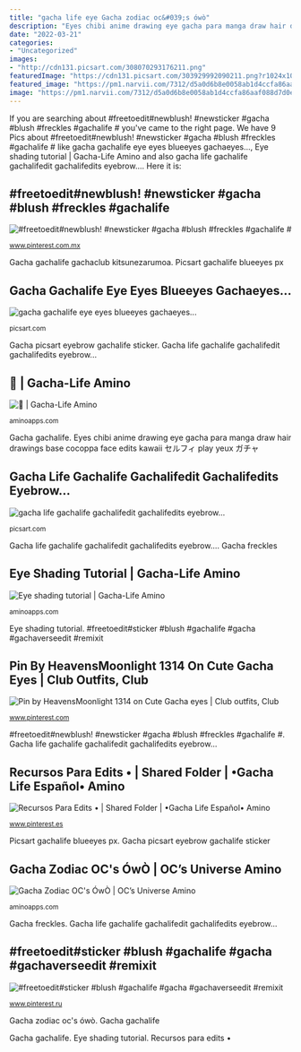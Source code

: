 ```yaml
---
title: "gacha life eye Gacha zodiac oc&#039;s ówò"
description: "Eyes chibi anime drawing eye gacha para manga draw hair drawings base cocoppa face edits kawaii セルフィ play yeux ガチャ"
date: "2022-03-21"
categories:
- "Uncategorized"
images:
- "http://cdn131.picsart.com/308070293176211.png"
featuredImage: "https://cdn131.picsart.com/303929992090211.png?r1024x1024"
featured_image: "https://pm1.narvii.com/7312/d5a0d6b8e0058ab1d4ccfa86aaf088d7d0e18fbcr1-619-862v2_hq.jpg"
image: "https://pm1.narvii.com/7312/d5a0d6b8e0058ab1d4ccfa86aaf088d7d0e18fbcr1-619-862v2_hq.jpg"
---
```


If you are searching about #freetoedit#newblush! #newsticker #gacha #blush #freckles #gachalife # you've came to the right page. We have 9 Pics about #freetoedit#newblush! #newsticker #gacha #blush #freckles #gachalife # like gacha gachalife eye eyes blueeyes gachaeyes..., Eye shading tutorial | Gacha-Life Amino and also gacha life gachalife gachalifedit gachalifedits eyebrow.... Here it is:

## #freetoedit#newblush! #newsticker #gacha #blush #freckles #gachalife #

![#freetoedit#newblush! #newsticker #gacha #blush #freckles #gachalife #](https://i.pinimg.com/736x/d3/63/b3/d363b32dc89e216ac9373c8e192cc38c.jpg "Pin by heavensmoonlight 1314 on cute gacha eyes")

<small>www.pinterest.com.mx</small>

Gacha gachalife gachaclub kitsunezarumoa. Picsart gachalife blueeyes px

## Gacha Gachalife Eye Eyes Blueeyes Gachaeyes...

![gacha gachalife eye eyes blueeyes gachaeyes...](https://cdn131.picsart.com/303929992090211.png?r1024x1024 "Gacha freckles")

<small>picsart.com</small>

Gacha picsart eyebrow gachalife sticker. Gacha life gachalife gachalifedit gachalifedits eyebrow...

## 🌻 | Gacha-Life Amino

![🌻 | Gacha-Life Amino](https://pm1.narvii.com/7312/d5a0d6b8e0058ab1d4ccfa86aaf088d7d0e18fbcr1-619-862v2_hq.jpg "Gacha picsart eyebrow gachalife sticker")

<small>aminoapps.com</small>

Gacha gachalife. Eyes chibi anime drawing eye gacha para manga draw hair drawings base cocoppa face edits kawaii セルフィ play yeux ガチャ

## Gacha Life Gachalife Gachalifedit Gachalifedits Eyebrow...

![gacha life gachalife gachalifedit gachalifedits eyebrow...](http://cdn131.picsart.com/308070293176211.png "Gacha gachalife")

<small>picsart.com</small>

Gacha life gachalife gachalifedit gachalifedits eyebrow.... Gacha freckles

## Eye Shading Tutorial | Gacha-Life Amino

![Eye shading tutorial | Gacha-Life Amino](https://pm1.narvii.com/7581/fd1e0f59affb745c012d1b207e2b69075a92dcdbr1-2048-2031v2_hq.jpg "Gacha gachalife eye eyes blueeyes gachaeyes...")

<small>aminoapps.com</small>

Eye shading tutorial. #freetoedit#sticker #blush #gachalife #gacha #gachaverseedit #remixit

## Pin By HeavensMoonlight 1314 On Cute Gacha Eyes | Club Outfits, Club

![Pin by HeavensMoonlight 1314 on Cute Gacha eyes | Club outfits, Club](https://i.pinimg.com/736x/1d/0e/b1/1d0eb1781763a5fdcca5e847faa1f846.jpg "Eyes chibi anime drawing eye gacha para manga draw hair drawings base cocoppa face edits kawaii セルフィ play yeux ガチャ")

<small>www.pinterest.com</small>

#freetoedit#newblush! #newsticker #gacha #blush #freckles #gachalife #. Gacha life gachalife gachalifedit gachalifedits eyebrow...

## Recursos Para Edits • | Shared Folder | •Gacha Life Español• Amino

![Recursos Para Edits • | Shared Folder | •Gacha Life Español• Amino](https://i.pinimg.com/736x/de/3e/58/de3e5800db29f2bb1700f1735a6ab556.jpg "Picsart gachalife blueeyes px")

<small>www.pinterest.es</small>

Picsart gachalife blueeyes px. Gacha picsart eyebrow gachalife sticker

## Gacha Zodiac OC&#039;s ÓwÒ | OC’s Universe Amino

![Gacha Zodiac OC&#039;s ÓwÒ | OC’s Universe Amino](https://pm1.narvii.com/7508/1b0ecd2aa77da00bfe0550f0f9076c30e85b6137r1-1280-800v2_hq.jpg "Gacha life gachalife gachalifedit gachalifedits eyebrow...")

<small>aminoapps.com</small>

Gacha freckles. Gacha life gachalife gachalifedit gachalifedits eyebrow...

## #freetoedit#sticker #blush #gachalife #gacha #gachaverseedit #remixit

![#freetoedit#sticker #blush #gachalife #gacha #gachaverseedit #remixit](https://i.pinimg.com/736x/3c/49/17/3c491768176fd7f0859d39b1c6f29547.jpg "Gacha gachalife gachaclub kitsunezarumoa")

<small>www.pinterest.ru</small>

Gacha zodiac oc&#039;s ówò. Gacha gachalife

Gacha gachalife. Eye shading tutorial. Recursos para edits •
